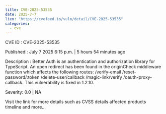 ```yaml
--- 
title: CVE-2025-53535
date: 2025-7-7
lien: "https://cvefeed.io/vuln/detail/CVE-2025-53535"
categories:
  - cve
---
```


CVE ID : CVE-2025-53535

Published :  July 7
2025
6:15 p.m. | 5 hours
54 minutes ago

Description : Better Auth is an authentication and authorization library for TypeScript. An open redirect has been found in the originCheck middleware function
which affects the following routes: /verify-email
/reset-password/:token
/delete-user/callback
/magic-link/verify
/oauth-proxy-callback. This vulnerability is fixed in 1.2.10.

Severity: 0.0 | NA

Visit the link for more details
such as CVSS details
affected products
timeline
and more...
